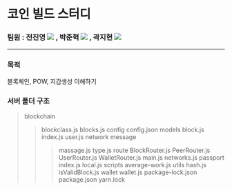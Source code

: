 # 코인 빌드 스터디

### 팀원 : 전진영 <a href="https://github.com/jeonjinoung"><img src="https://img.shields.io/badge/GitHub-181717?style=flat-square&logo=GitHub&logoColor=white"/></a> , 박준혁 <a href="https://github.com/berrypjh"><img src="https://img.shields.io/badge/GitHub-181717?style=flat-square&logo=GitHub&logoColor=white"/></a> , 곽지현 <a href="https://github.com/TsukinoHikari"><img src="https://img.shields.io/badge/GitHub-181717?style=flat-square&logo=GitHub&logoColor=white"/></a> 
---------------------------------------
### 목적
블록체인, POW, 지갑생성 이해하기

### 서버 폴더 구조
> blockchain
>> blockclass.js
>> blocks.js
> config
>> config.json
> models
>> block.js
>> index.js
>> user.js
> network
>> message
>>> massage.js
>>> type.js
>> route
>>> BlockRouter.js
>>> PeerRouter.js
>>> UserRouter.js
>>> WalletRouter.js
>> main.js
>> networks.js
> passport
>> index.js
>> local.js
> scripts
>> average-work.js
> utils
>> hash.js
>> isValidBlock.js
> wallet
>> wallet.js
> package-lock.json
> package.json
> yarn.lock
